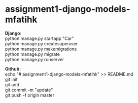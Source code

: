 # assignment1-django-models-mfatihk

<b> Django: </b> </br>
python manage.py startapp "Car" </br>
python manage.py createsuperuser </br>
python manage.py makemigrations </br>
python manage.py migrate </br>
python manage.py runserver </br>

<b> Github: </b> </br>
echo "# assignment1-django-models-mfatihk" >> README.md </br>
git init </br>
git add . </br>
git commit -m "update" </br>
git push -f origin master </br>
